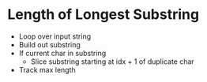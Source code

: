 # Length of Longest Substring

- Loop over input string
- Build out substring
- If current char in substring
  - Slice substring starting at idx + 1 of duplicate char
- Track max length

